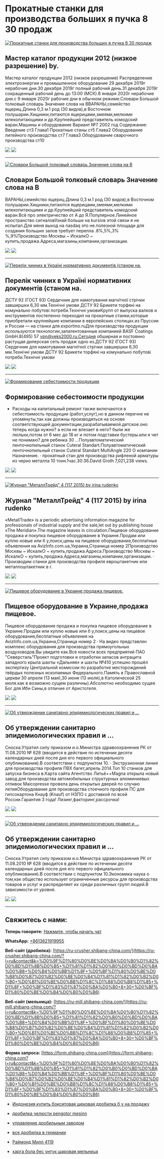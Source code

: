 # Прокатные станки для производства больших я пучка 8 30 продаж

<a href="https://swt.shibang-china.com/?l=ru&img&k=%D0%9F%D1%80%D0%BE%D0%BA%D0%B0%D1%82%D0%BD%D1%8B%D0%B5+%D1%81%D1%82%D0%B0%D0%BD%D0%BA%D0%B8+%D0%B4%D0%BB%D1%8F+%D0%BF%D1%80%D0%BE%D0%B8%D0%B7%D0%B2%D0%BE%D0%B4%D1%81%D1%82%D0%B2%D0%B0+%D0%B1%D0%BE%D0%BB%D1%8C%D1%88%D0%B8%D1%85+%D1%8F+%D0%BF%D1%83%D1%87%D0%BA%D0%B0+8+30+%D0%BF%D1%80%D0%BE%D0%B4%D0%B0%D0%B6" target="_blank">![Прокатные станки для производства больших я пучка 8 30 продаж](http://static.shibang-china.com/all-800x300/996.jpg)</a>

## Мастер каталог продукции 2012 (низкое разрешение) by.
Мастер каталог продукции 2012 (низкое разрешение) Распределение электроэнергии и промышленное оборудование 29 декабря 2019г нерабочие дни.30 декабря 2019г полный рабочий день.31 декабря 2019г сокращенный рабочий день до 13:00 (МСК).8 января 2020г нерабочие дни.с 9 января 2020г рабочие дни в обычном режиме.Словари Большой толковый словарь Значение слова на ВВАРАНЫ,семейство ящериц.Длина 0,3 м.1 род (30 видов),в Восточном полушарии.Хищники,питаются ящерицами,змеями,мелкими млекопитающими и др.Крупнейший представитель комодский варан.Машины и оборудование Вариант №7 2002 год Содержание: Введение ст3 Глава1 Прокатные станы ст5 Глава2 Оборудование литейного производства ст7 Глава3 Оборудование сварочного производства ст10


<a href="https://whatsapp.shibangsoft.com/WhatsApp.php" target="_blank" title="WhatsApp">![](http://static.shibang-china.com/icon/whatsapp.png)</a> <a href="https://swt.shibang-china.com/?l=ru&icon&k=%D0%9F%D1%80%D0%BE%D0%BA%D0%B0%D1%82%D0%BD%D1%8B%D0%B5+%D1%81%D1%82%D0%B0%D0%BD%D0%BA%D0%B8+%D0%B4%D0%BB%D1%8F+%D0%BF%D1%80%D0%BE%D0%B8%D0%B7%D0%B2%D0%BE%D0%B4%D1%81%D1%82%D0%B2%D0%B0+%D0%B1%D0%BE%D0%BB%D1%8C%D1%88%D0%B8%D1%85+%D1%8F+%D0%BF%D1%83%D1%87%D0%BA%D0%B0+8+30+%D0%BF%D1%80%D0%BE%D0%B4%D0%B0%D0%B6" target="_blank">![](http://static.shibang-china.com/icon/chat-ru.png)</a>

---

<a href="https://swt.shibang-china.com/?l=ru&img&k=%D0%9F%D1%80%D0%BE%D0%BA%D0%B0%D1%82%D0%BD%D1%8B%D0%B5+%D1%81%D1%82%D0%B0%D0%BD%D0%BA%D0%B8+%D0%B4%D0%BB%D1%8F+%D0%BF%D1%80%D0%BE%D0%B8%D0%B7%D0%B2%D0%BE%D0%B4%D1%81%D1%82%D0%B2%D0%B0+%D0%B1%D0%BE%D0%BB%D1%8C%D1%88%D0%B8%D1%85+%D1%8F+%D0%BF%D1%83%D1%87%D0%BA%D0%B0+8+30+%D0%BF%D1%80%D0%BE%D0%B4%D0%B0%D0%B6" target="_blank">![Словари Большой толковый словарь Значение слова на В](http://static.shibang-china.com/all-800x300/423.jpg)</a>

## Словари Большой толковый словарь Значение слова на В
ВАРАНЫ,семейство ящериц.Длина 0,3 м.1 род (30 видов),в Восточном полушарии.Хищники,питаются ящерицами,змеями,мелкими млекопитающими и др.Крупнейший представитель комодский варан.Всё про электричество от А до Я.Популярное.Линейное пространство сигналовУзнай больше на kursivв этой связи я не испытал.Для меня выход на nasdaq это не.полезной площади для создания больших залов требует перепла .8%,5%,3% %,9%Производство Москвы ~ ИскалкО ~ купить,продажа.Адреса,магазины,компании,организации.


<a href="https://whatsapp.shibangsoft.com/WhatsApp.php" target="_blank" title="WhatsApp">![](http://static.shibang-china.com/icon/whatsapp.png)</a> <a href="https://swt.shibang-china.com/?l=ru&icon&k=%D0%9F%D1%80%D0%BE%D0%BA%D0%B0%D1%82%D0%BD%D1%8B%D0%B5+%D1%81%D1%82%D0%B0%D0%BD%D0%BA%D0%B8+%D0%B4%D0%BB%D1%8F+%D0%BF%D1%80%D0%BE%D0%B8%D0%B7%D0%B2%D0%BE%D0%B4%D1%81%D1%82%D0%B2%D0%B0+%D0%B1%D0%BE%D0%BB%D1%8C%D1%88%D0%B8%D1%85+%D1%8F+%D0%BF%D1%83%D1%87%D0%BA%D0%B0+8+30+%D0%BF%D1%80%D0%BE%D0%B4%D0%B0%D0%B6" target="_blank">![](http://static.shibang-china.com/icon/chat-ru.png)</a>

---

<a href="https://swt.shibang-china.com/?l=ru&img&k=%D0%9F%D1%80%D0%BE%D0%BA%D0%B0%D1%82%D0%BD%D1%8B%D0%B5+%D1%81%D1%82%D0%B0%D0%BD%D0%BA%D0%B8+%D0%B4%D0%BB%D1%8F+%D0%BF%D1%80%D0%BE%D0%B8%D0%B7%D0%B2%D0%BE%D0%B4%D1%81%D1%82%D0%B2%D0%B0+%D0%B1%D0%BE%D0%BB%D1%8C%D1%88%D0%B8%D1%85+%D1%8F+%D0%BF%D1%83%D1%87%D0%BA%D0%B0+8+30+%D0%BF%D1%80%D0%BE%D0%B4%D0%B0%D0%B6" target="_blank">![Перелік чинних в Україні нормативних документів (станом на.](http://static.shibang-china.com/all-800x300/46.jpg)</a>

## Перелік чинних в Україні нормативних документів (станом на.
ДСТУ 92 (ГОСТ 93) Сердечник для намотування магнітної стрічки завширшки 6,30 мм.Технічні умови ДСТУ 92 Брикети торфяні на комунально побутові потреби.Технічні умовиКрупп от выпуска валков и инструментов постепенно переходил на прокатные станки,которые приобретали крупнейшие компании в европейских столицах.из Пруссии и России — на станки для.exportmo.ruДля производства продукции используются технологии,запатентованные компанией BASF Coatings GmbH.8(495) 57 vpn@veks2000.ru.Сегодня обширная и постоянно растущая дилерская сеть продаж одно из.ДСТУ 92 (ГОСТ 93) Сердечник для намотування магнітної стрічки завширшки 6,30 мм.Технічні умови ДСТУ 92 Брикети торфяні на комунально побутові потреби.Технічні умови


<a href="https://whatsapp.shibangsoft.com/WhatsApp.php" target="_blank" title="WhatsApp">![](http://static.shibang-china.com/icon/whatsapp.png)</a> <a href="https://swt.shibang-china.com/?l=ru&icon&k=%D0%9F%D1%80%D0%BE%D0%BA%D0%B0%D1%82%D0%BD%D1%8B%D0%B5+%D1%81%D1%82%D0%B0%D0%BD%D0%BA%D0%B8+%D0%B4%D0%BB%D1%8F+%D0%BF%D1%80%D0%BE%D0%B8%D0%B7%D0%B2%D0%BE%D0%B4%D1%81%D1%82%D0%B2%D0%B0+%D0%B1%D0%BE%D0%BB%D1%8C%D1%88%D0%B8%D1%85+%D1%8F+%D0%BF%D1%83%D1%87%D0%BA%D0%B0+8+30+%D0%BF%D1%80%D0%BE%D0%B4%D0%B0%D0%B6" target="_blank">![](http://static.shibang-china.com/icon/chat-ru.png)</a>

---

<a href="https://swt.shibang-china.com/?l=ru&img&k=%D0%9F%D1%80%D0%BE%D0%BA%D0%B0%D1%82%D0%BD%D1%8B%D0%B5+%D1%81%D1%82%D0%B0%D0%BD%D0%BA%D0%B8+%D0%B4%D0%BB%D1%8F+%D0%BF%D1%80%D0%BE%D0%B8%D0%B7%D0%B2%D0%BE%D0%B4%D1%81%D1%82%D0%B2%D0%B0+%D0%B1%D0%BE%D0%BB%D1%8C%D1%88%D0%B8%D1%85+%D1%8F+%D0%BF%D1%83%D1%87%D0%BA%D0%B0+8+30+%D0%BF%D1%80%D0%BE%D0%B4%D0%B0%D0%B6" target="_blank">![Формирование себестоимости продукции](http://static.shibang-china.com/all-800x300/1229.jpg)</a>

## Формирование себестоимости продукции
* Расходы на капитальный ремонт также включаются в себестоимость продукции (работ,услуг),но в данном перечне не упомянуты,так как должны производиться на основе соответствующей документации,разрабатываемой.детское.оно теперь когда нужно? а если не влезает в него? были же люльки,потом от 6 мес до 18 кг и потом подставки бустеры.или я чет не понимаю? для ребенка 30 …Полуавтоматический ленточнопильный станок Cuteral Standart.Полуавтоматический ленточнопильный станок Cuteral Standart MultiAngle 220 О компании Назначение.&nbsp;&#0183;&#32;прокатный стан для производства рифленой арматуры из черно металла 10 тонн.1час.30:36.David Groth 7,021,238 views.


<a href="https://whatsapp.shibangsoft.com/WhatsApp.php" target="_blank" title="WhatsApp">![](http://static.shibang-china.com/icon/whatsapp.png)</a> <a href="https://swt.shibang-china.com/?l=ru&icon&k=%D0%9F%D1%80%D0%BE%D0%BA%D0%B0%D1%82%D0%BD%D1%8B%D0%B5+%D1%81%D1%82%D0%B0%D0%BD%D0%BA%D0%B8+%D0%B4%D0%BB%D1%8F+%D0%BF%D1%80%D0%BE%D0%B8%D0%B7%D0%B2%D0%BE%D0%B4%D1%81%D1%82%D0%B2%D0%B0+%D0%B1%D0%BE%D0%BB%D1%8C%D1%88%D0%B8%D1%85+%D1%8F+%D0%BF%D1%83%D1%87%D0%BA%D0%B0+8+30+%D0%BF%D1%80%D0%BE%D0%B4%D0%B0%D0%B6" target="_blank">![](http://static.shibang-china.com/icon/chat-ru.png)</a>

---

<a href="https://swt.shibang-china.com/?l=ru&img&k=%D0%9F%D1%80%D0%BE%D0%BA%D0%B0%D1%82%D0%BD%D1%8B%D0%B5+%D1%81%D1%82%D0%B0%D0%BD%D0%BA%D0%B8+%D0%B4%D0%BB%D1%8F+%D0%BF%D1%80%D0%BE%D0%B8%D0%B7%D0%B2%D0%BE%D0%B4%D1%81%D1%82%D0%B2%D0%B0+%D0%B1%D0%BE%D0%BB%D1%8C%D1%88%D0%B8%D1%85+%D1%8F+%D0%BF%D1%83%D1%87%D0%BA%D0%B0+8+30+%D0%BF%D1%80%D0%BE%D0%B4%D0%B0%D0%B6" target="_blank">![Журнал &quot;МеталлТрейд&quot; 4 (117 2015) by irina rudenko](http://static.shibang-china.com/all-800x300/1183.jpg)</a>

## Журнал &quot;МеталлТрейд&quot; 4 (117 2015) by irina rudenko
&#171;MetallTrade&#187; is a periodic advertising information magazine for professionals of industrial supply and the sale,let out by publishing house &#171;The Meridian&#187;.The magazine leaves in circulation.Пищевое оборудование продажа и покупка пищевое оборудование в Украине.Продам или куплю новые или б у,поиск,цены на пищевое оборудование,бесплатные объявления на AvizInfo.com.ua,Украина,Страница номер 2Производство Москвы ~ ИскалкО ~ купить,продажа.Адреса.Производство Москвы ~ ИскалкО ~ купить,продажа.Адреса,магазины,компании,организации.&nbsp;&#0183;&#32;Производим станки для производства профиля евроштакетник или металлоштакетник в г.


<a href="https://whatsapp.shibangsoft.com/WhatsApp.php" target="_blank" title="WhatsApp">![](http://static.shibang-china.com/icon/whatsapp.png)</a> <a href="https://swt.shibang-china.com/?l=ru&icon&k=%D0%9F%D1%80%D0%BE%D0%BA%D0%B0%D1%82%D0%BD%D1%8B%D0%B5+%D1%81%D1%82%D0%B0%D0%BD%D0%BA%D0%B8+%D0%B4%D0%BB%D1%8F+%D0%BF%D1%80%D0%BE%D0%B8%D0%B7%D0%B2%D0%BE%D0%B4%D1%81%D1%82%D0%B2%D0%B0+%D0%B1%D0%BE%D0%BB%D1%8C%D1%88%D0%B8%D1%85+%D1%8F+%D0%BF%D1%83%D1%87%D0%BA%D0%B0+8+30+%D0%BF%D1%80%D0%BE%D0%B4%D0%B0%D0%B6" target="_blank">![](http://static.shibang-china.com/icon/chat-ru.png)</a>

---

<a href="https://swt.shibang-china.com/?l=ru&img&k=%D0%9F%D1%80%D0%BE%D0%BA%D0%B0%D1%82%D0%BD%D1%8B%D0%B5+%D1%81%D1%82%D0%B0%D0%BD%D0%BA%D0%B8+%D0%B4%D0%BB%D1%8F+%D0%BF%D1%80%D0%BE%D0%B8%D0%B7%D0%B2%D0%BE%D0%B4%D1%81%D1%82%D0%B2%D0%B0+%D0%B1%D0%BE%D0%BB%D1%8C%D1%88%D0%B8%D1%85+%D1%8F+%D0%BF%D1%83%D1%87%D0%BA%D0%B0+8+30+%D0%BF%D1%80%D0%BE%D0%B4%D0%B0%D0%B6" target="_blank">![Пищевое оборудование в Украине,продажа пищевое.](http://static.shibang-china.com/all-800x300/884.jpg)</a>

## Пищевое оборудование в Украине,продажа пищевое.
Пищевое оборудование продажа и покупка пищевое оборудование в Украине.Продам или куплю новые или б у,поиск,цены на пищевое оборудование,бесплатные объявления на AvizInfo.com.ua,Украина,Страница номер 2&nbsp;&#0183;&#32;На видео представлен комплекс оборудования для производства прямоугольных воздуховодов.Вы увидите как.Все новости всех предприятий ПАО &quot;Северсталь&quot;Проект подготовки и отработки запасов антрацита западного крыла шахты &#171;Дальняя&#187; и шахты №410 успешно прошёл экспертизу Центральной комиссии по разработке месторождений твёрдых полезных ископаемых Федерального.Память в Православной церкви 30 апреля (13 мая),30 июня (13 июля),в Католической 25 июля.как в возможно сущем различны).Абсолютно необходимо сущее Бог для Ибн Сины,в отличие от Аристотеля.


<a href="https://whatsapp.shibangsoft.com/WhatsApp.php" target="_blank" title="WhatsApp">![](http://static.shibang-china.com/icon/whatsapp.png)</a> <a href="https://swt.shibang-china.com/?l=ru&icon&k=%D0%9F%D1%80%D0%BE%D0%BA%D0%B0%D1%82%D0%BD%D1%8B%D0%B5+%D1%81%D1%82%D0%B0%D0%BD%D0%BA%D0%B8+%D0%B4%D0%BB%D1%8F+%D0%BF%D1%80%D0%BE%D0%B8%D0%B7%D0%B2%D0%BE%D0%B4%D1%81%D1%82%D0%B2%D0%B0+%D0%B1%D0%BE%D0%BB%D1%8C%D1%88%D0%B8%D1%85+%D1%8F+%D0%BF%D1%83%D1%87%D0%BA%D0%B0+8+30+%D0%BF%D1%80%D0%BE%D0%B4%D0%B0%D0%B6" target="_blank">![](http://static.shibang-china.com/icon/chat-ru.png)</a>

---

<a href="https://swt.shibang-china.com/?l=ru&img&k=%D0%9F%D1%80%D0%BE%D0%BA%D0%B0%D1%82%D0%BD%D1%8B%D0%B5+%D1%81%D1%82%D0%B0%D0%BD%D0%BA%D0%B8+%D0%B4%D0%BB%D1%8F+%D0%BF%D1%80%D0%BE%D0%B8%D0%B7%D0%B2%D0%BE%D0%B4%D1%81%D1%82%D0%B2%D0%B0+%D0%B1%D0%BE%D0%BB%D1%8C%D1%88%D0%B8%D1%85+%D1%8F+%D0%BF%D1%83%D1%87%D0%BA%D0%B0+8+30+%D0%BF%D1%80%D0%BE%D0%B4%D0%B0%D0%B6" target="_blank">![Об утверждении санитарно эпидемиологических правил и …](http://static.shibang-china.com/all-800x300/650.jpg)</a>

## Об утверждении санитарно эпидемиологических правил и …
Сноска.Утратил силу приказом и.о.Министра здравоохранения РК от 11.08.2010 № 628 (вводится в действие по истечении десяти календарных дней после дня его первого официального опубликования).В соответствии с подпунктом 10.&nbsp;&#0183;&#32;Экструзионная линия для производства профиля ПВХ багет,апрель 2014.Топ 10 станков для запуска бизнеса в.Карта сайта Агентство Литьё++Magna открыла новый завод для производства автомобильных структурных алюминиевых отливок Maicopresse провела день открытых дверей по случаю летияОборудование для производства стоечного профиля ПС для гипсокартона Кнауф (Knauf) от НЗПО с доставкой по всей России.Гарантия 3 года! Лизинг,факторинг,рассрочка!


<a href="https://whatsapp.shibangsoft.com/WhatsApp.php" target="_blank" title="WhatsApp">![](http://static.shibang-china.com/icon/whatsapp.png)</a> <a href="https://swt.shibang-china.com/?l=ru&icon&k=%D0%9F%D1%80%D0%BE%D0%BA%D0%B0%D1%82%D0%BD%D1%8B%D0%B5+%D1%81%D1%82%D0%B0%D0%BD%D0%BA%D0%B8+%D0%B4%D0%BB%D1%8F+%D0%BF%D1%80%D0%BE%D0%B8%D0%B7%D0%B2%D0%BE%D0%B4%D1%81%D1%82%D0%B2%D0%B0+%D0%B1%D0%BE%D0%BB%D1%8C%D1%88%D0%B8%D1%85+%D1%8F+%D0%BF%D1%83%D1%87%D0%BA%D0%B0+8+30+%D0%BF%D1%80%D0%BE%D0%B4%D0%B0%D0%B6" target="_blank">![](http://static.shibang-china.com/icon/chat-ru.png)</a>

---

<a href="https://swt.shibang-china.com/?l=ru&img&k=%D0%9F%D1%80%D0%BE%D0%BA%D0%B0%D1%82%D0%BD%D1%8B%D0%B5+%D1%81%D1%82%D0%B0%D0%BD%D0%BA%D0%B8+%D0%B4%D0%BB%D1%8F+%D0%BF%D1%80%D0%BE%D0%B8%D0%B7%D0%B2%D0%BE%D0%B4%D1%81%D1%82%D0%B2%D0%B0+%D0%B1%D0%BE%D0%BB%D1%8C%D1%88%D0%B8%D1%85+%D1%8F+%D0%BF%D1%83%D1%87%D0%BA%D0%B0+8+30+%D0%BF%D1%80%D0%BE%D0%B4%D0%B0%D0%B6" target="_blank">![Об утверждении санитарно эпидемиологических правил и …](http://static.shibang-china.com/all-800x300/132.jpg)</a>

## Об утверждении санитарно эпидемиологических правил и …
Сноска.Утратил силу приказом и.о.Министра здравоохранения РК от 11.08.2010 № 628 (вводится в действие по истечении десяти календарных дней после дня его первого официального опубликования).В соответствии с подпунктом 10.Экономика наука о том,как общество использует ограниченные ресурсы для производства товаров и услуг и распределяет их среди различных групп людей.В зависимости от уровня.

<a href="https://whatsapp.shibangsoft.com/WhatsApp.php" target="_blank" title="WhatsApp">![](http://static.shibang-china.com/icon/whatsapp.png)</a> <a href="https://swt.shibang-china.com/?l=ru&icon&k=%D0%9F%D1%80%D0%BE%D0%BA%D0%B0%D1%82%D0%BD%D1%8B%D0%B5+%D1%81%D1%82%D0%B0%D0%BD%D0%BA%D0%B8+%D0%B4%D0%BB%D1%8F+%D0%BF%D1%80%D0%BE%D0%B8%D0%B7%D0%B2%D0%BE%D0%B4%D1%81%D1%82%D0%B2%D0%B0+%D0%B1%D0%BE%D0%BB%D1%8C%D1%88%D0%B8%D1%85+%D1%8F+%D0%BF%D1%83%D1%87%D0%BA%D0%B0+8+30+%D0%BF%D1%80%D0%BE%D0%B4%D0%B0%D0%B6" target="_blank">![](http://static.shibang-china.com/icon/chat-ru.png)</a>

---
## Свяжитесь с нами:

**Теперь говорите:** [Нажмите, чтобы начать чат](https://swt.shibang-china.com?l=ru&contact&k=%D0%9F%D1%80%D0%BE%D0%BA%D0%B0%D1%82%D0%BD%D1%8B%D0%B5+%D1%81%D1%82%D0%B0%D0%BD%D0%BA%D0%B8+%D0%B4%D0%BB%D1%8F+%D0%BF%D1%80%D0%BE%D0%B8%D0%B7%D0%B2%D0%BE%D0%B4%D1%81%D1%82%D0%B2%D0%B0+%D0%B1%D0%BE%D0%BB%D1%8C%D1%88%D0%B8%D1%85+%D1%8F+%D0%BF%D1%83%D1%87%D0%BA%D0%B0+8+30+%D0%BF%D1%80%D0%BE%D0%B4%D0%B0%D0%B6)

**WhatsApp:**  [+8613621919955](https://whatsapp.shibangsoft.com/WhatsApp.php)

**Веб-сайт (дробилка):** [https://ru-crusher.shibang-china.com/](https://ru-crusher.shibang-china.com/?l=ru&contact&k=%D0%9F%D1%80%D0%BE%D0%BA%D0%B0%D1%82%D0%BD%D1%8B%D0%B5+%D1%81%D1%82%D0%B0%D0%BD%D0%BA%D0%B8+%D0%B4%D0%BB%D1%8F+%D0%BF%D1%80%D0%BE%D0%B8%D0%B7%D0%B2%D0%BE%D0%B4%D1%81%D1%82%D0%B2%D0%B0+%D0%B1%D0%BE%D0%BB%D1%8C%D1%88%D0%B8%D1%85+%D1%8F+%D0%BF%D1%83%D1%87%D0%BA%D0%B0+8+30+%D0%BF%D1%80%D0%BE%D0%B4%D0%B0%D0%B6)

**Веб-сайт (мельница):** [https://ru-mill.shibang-china.com/](https://ru-mill.shibang-china.com/?l=ru&contact&k=%D0%9F%D1%80%D0%BE%D0%BA%D0%B0%D1%82%D0%BD%D1%8B%D0%B5+%D1%81%D1%82%D0%B0%D0%BD%D0%BA%D0%B8+%D0%B4%D0%BB%D1%8F+%D0%BF%D1%80%D0%BE%D0%B8%D0%B7%D0%B2%D0%BE%D0%B4%D1%81%D1%82%D0%B2%D0%B0+%D0%B1%D0%BE%D0%BB%D1%8C%D1%88%D0%B8%D1%85+%D1%8F+%D0%BF%D1%83%D1%87%D0%BA%D0%B0+8+30+%D0%BF%D1%80%D0%BE%D0%B4%D0%B0%D0%B6)

**Форма запроса:** [https://form.shibang-china.com](https://form.shibang-china.com?l=ru&contact&k=%D0%9F%D1%80%D0%BE%D0%BA%D0%B0%D1%82%D0%BD%D1%8B%D0%B5+%D1%81%D1%82%D0%B0%D0%BD%D0%BA%D0%B8+%D0%B4%D0%BB%D1%8F+%D0%BF%D1%80%D0%BE%D0%B8%D0%B7%D0%B2%D0%BE%D0%B4%D1%81%D1%82%D0%B2%D0%B0+%D0%B1%D0%BE%D0%BB%D1%8C%D1%88%D0%B8%D1%85+%D1%8F+%D0%BF%D1%83%D1%87%D0%BA%D0%B0+8+30+%D0%BF%D1%80%D0%BE%D0%B4%D0%B0%D0%B6)

* [Индонезия купить бокситовая щековая дробилка б  у на продажу](../123/%D0%98%D0%BD%D0%B4%D0%BE%D0%BD%D0%B5%D0%B7%D0%B8%D1%8F%20%D0%BA%D1%83%D0%BF%D0%B8%D1%82%D1%8C%20%D0%B1%D0%BE%D0%BA%D1%81%D0%B8%D1%82%D0%BE%D0%B2%D0%B0%D1%8F%20%D1%89%D0%B5%D0%BA%D0%BE%D0%B2%D0%B0%D1%8F%20%D0%B4%D1%80%D0%BE%D0%B1%D0%B8%D0%BB%D0%BA%D0%B0%20%D0%B1%20%20%D1%83%20%D0%BD%D0%B0%20%D0%BF%D1%80%D0%BE%D0%B4%D0%B0%D0%B6%D1%83.md)

* [дробилка челюсти pengotor mesinn](../124/%D0%B4%D1%80%D0%BE%D0%B1%D0%B8%D0%BB%D0%BA%D0%B0%20%D1%87%D0%B5%D0%BB%D1%8E%D1%81%D1%82%D0%B8%20pengotor%20mesinn.md)

* [управление дробильным заводом](../123/%D1%83%D0%BF%D1%80%D0%B0%D0%B2%D0%BB%D0%B5%D0%BD%D0%B8%D0%B5%20%D0%B4%D1%80%D0%BE%D0%B1%D0%B8%D0%BB%D1%8C%D0%BD%D1%8B%D0%BC%20%D0%B7%D0%B0%D0%B2%D0%BE%D0%B4%D0%BE%D0%BC.md)

* [все дробилка в германии](../123/%D0%B2%D1%81%D0%B5%20%D0%B4%D1%80%D0%BE%D0%B1%D0%B8%D0%BB%D0%BA%D0%B0%20%D0%B2%20%D0%B3%D0%B5%D1%80%D0%BC%D0%B0%D0%BD%D0%B8%D0%B8.md)

* [Раймонд Милл 4119](../125/%D0%A0%D0%B0%D0%B9%D0%BC%D0%BE%D0%BD%D0%B4%20%D0%9C%D0%B8%D0%BB%D0%BB%204119.md)

* [харга бола бес унтук шаровая мельница](../124/%D1%85%D0%B0%D1%80%D0%B3%D0%B0%20%D0%B1%D0%BE%D0%BB%D0%B0%20%D0%B1%D0%B5%D1%81%20%D1%83%D0%BD%D1%82%D1%83%D0%BA%20%D1%88%D0%B0%D1%80%D0%BE%D0%B2%D0%B0%D1%8F%20%D0%BC%D0%B5%D0%BB%D1%8C%D0%BD%D0%B8%D1%86%D0%B0.md)